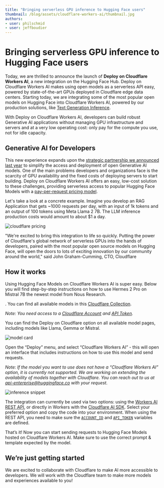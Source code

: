 ```yaml
---
title: "Bringing serverless GPU inference to Hugging Face users" 
thumbnail: /blog/assets/cloudflare-workers-ai/thumbnail.jpg
authors:
- user: philschmid
- user: jeffboudier
---
```


# Bringing serverless GPU inference to Hugging Face users

Today, we are thrilled to announce the launch of **Deploy on Cloudflare Workers AI**, a new integration on the Hugging Face Hub. Deploy on Cloudflare Workers AI makes using open models as a serverless API easy, powered by state-of-the-art GPUs deployed in Cloudflare edge data centers. Starting today, we are integrating some of the most popular open models on Hugging Face into Cloudflare Workers AI, powered by our production solutions, like [Text Generation Inference](https://github.com/huggingface/text-generation-inference/). 

With Deploy on Cloudflare Workers AI, developers can build robust Generative AI applications without managing GPU infrastructure and servers and at a very low operating cost: only pay for the compute you use, not for idle capacity.


## Generative AI for Developers

This new experience expands upon the [strategic partnership we announced last year](https://blog.cloudflare.com/partnering-with-hugging-face-deploying-ai-easier-affordable) to simplify the access and deployment of open Generative AI models. One of the main problems developers and organizations face is the scarcity of GPU availability and the fixed costs of deploying servers to start building. Deploy on Cloudflare Workers AI offers an easy, low-cost solution to these challenges, providing serverless access to popular Hugging Face Models with a [pay-per-request pricing model](https://developers.cloudflare.com/workers-ai/platform/pricing). 


Let's take a look at a concrete example. Imagine you develop an RAG Application that gets ~1000 requests per day, with an input of 1k tokens and an output of 100 tokens using Meta Llama 2 7B. The LLM inference production costs would amount to about $1 a day.


![cloudflare pricing](/blog/assets/cloudflare-workers-ai/pricing.png)


"We're excited to bring this integration to life so quickly. Putting the power of Cloudflare's global network of serverless GPUs into the hands of developers, paired with the most popular open source models on Hugging Face, will open the doors to lots of exciting innovation by our community around the world," said John Graham-Cumming, CTO, Cloudflare


## How it works

Using Hugging Face Models on Cloudflare Workers AI is super easy. Below you will find step-by-step instructions on how to use Hermes 2 Pro on Mistral 7B the newest model from Nous Research.

. You can find all available models in this [Cloudflare Collection](https://huggingface.co/collections/Cloudflare/hf-curated-models-available-on-workers-ai-66036e7ad5064318b3e45db6).

_Note: You need access to a [Cloudflare Account](https://developers.cloudflare.com/fundamentals/setup/find-account-and-zone-ids/) and [API Token](https://dash.cloudflare.com/profile/api-tokens)._

You can find the Deploy on Cloudflare option on all available model pages, including models like Llama, Gemma or Mistral.


![model card](/blog/assets/cloudflare-workers-ai/model-card.jpg)


Open the “Deploy” menu, and select “Cloudflare Workers AI” - this will open an interface that includes instructions on how to use this model and send requests.

_Note: If the model you want to use does not have a “Cloudflare Workers AI” option, it is currently not supported. We are working on extending the availability of models together with Cloudflare. You can reach out to us at [api-enterprise@huggingface.co](mailto:api-enterprise@huggingface.co) with your request._



![inference snippet](/blog/assets/cloudflare-workers-ai/modal.jpg)


The integration can currently be used via two options: using the [Workers AI REST API](https://developers.cloudflare.com/workers-ai/get-started/rest-api/), or directly in Workers with the [Cloudflare AI SDK](https://developers.cloudflare.com/workers-ai/get-started/workers-wrangler/#1-create-a-worker-project). Select your preferred option and copy the code into your environment. When using the REST API, you need to make sure the <code>[ACCOUNT_ID](https://developers.cloudflare.com/fundamentals/setup/find-account-and-zone-ids/)</code> and <code>[API_TOKEN](https://dash.cloudflare.com/profile/api-tokens)</code> variables are defined. 

That’s it! Now you can start sending requests to Hugging Face Models hosted on Cloudflare Workers AI. Make sure to use the correct prompt & template expected by the model. 


## We’re just getting started

We are excited to collaborate with Cloudflare to make AI more accessible to developers. We will work with the Cloudflare team to make more models and experiences available to you! 
